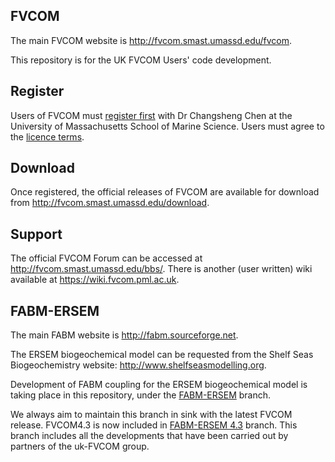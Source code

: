 FVCOM
-----

The main FVCOM website is http://fvcom.smast.umassd.edu/fvcom.

This repository is for the UK FVCOM Users' code development.

Register
--------

Users of FVCOM must [register first](http://fvcom.smast.umassd.edu/wp-login.php?action=register) with Dr Changsheng Chen at the University of Massachusetts School of Marine Science. Users must agree to the [licence terms](FVCOM_source/LICENCE).

Download
--------

Once registered, the official releases of FVCOM are available for download from http://fvcom.smast.umassd.edu/download.

Support
-------

The official FVCOM Forum can be accessed at http://fvcom.smast.umassd.edu/bbs/. There is another (user written) wiki available at https://wiki.fvcom.pml.ac.uk.

FABM-ERSEM
----------

The main FABM website is http://fabm.sourceforge.net.

The ERSEM biogeochemical model can be requested from the Shelf Seas Biogeochemistry website: http://www.shelfseasmodelling.org.

Development of FABM coupling for the ERSEM biogeochemical model is taking place in this repository, under the [FABM-ERSEM](https://gitlab.ecosystem-modelling.pml.ac.uk/fvcom/uk-fvcom/tree/FABM-ERSEM) branch.

We always aim to maintain this branch in sink with the latest FVCOM release. FVCOM4.3 is now included in [FABM-ERSEM 4.3](https://gitlab.ecosystem-modelling.pml.ac.uk/fvcom/uk-fvcom/tree/FABM-ERSEM_v4.3) branch. This branch includes all the developments that have been carried out by partners of the uk-FVCOM group.